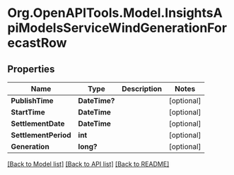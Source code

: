# Org.OpenAPITools.Model.InsightsApiModelsServiceWindGenerationForecastRow

## Properties

Name | Type | Description | Notes
------------ | ------------- | ------------- | -------------
**PublishTime** | **DateTime?** |  | [optional] 
**StartTime** | **DateTime** |  | [optional] 
**SettlementDate** | **DateTime** |  | [optional] 
**SettlementPeriod** | **int** |  | [optional] 
**Generation** | **long?** |  | [optional] 

[[Back to Model list]](../README.md#documentation-for-models) [[Back to API list]](../README.md#documentation-for-api-endpoints) [[Back to README]](../README.md)

